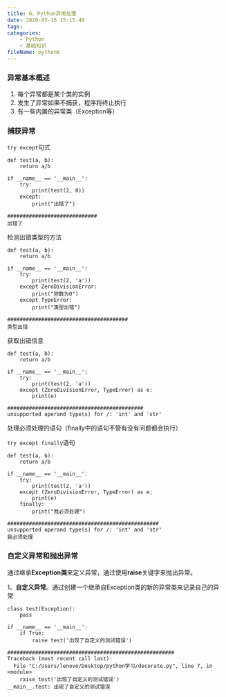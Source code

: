 ```yaml
---
title: 6、Python异常处理
date: 2020-05-15 15:15:49
tags:
categories:
	- Python
	- 基础知识
fileName: python6
---
```


### 异常基本概述

1. 每个异常都是某个类的实例
2. 发生了异常如果不捕获，程序将终止执行
3. 有一些内置的异常类（Exception等）



### 捕获异常

 `try except`句式

```
def test(a, b):
    return a/b

if __name__ == '__main__':
    try:
        print(test(2, 0))
    except:
        print("出错了")
        
#############################
出错了
```

检测出错类型的方法

```
def test(a, b):
    return a/b

if __name__ == '__main__':
    try:
        print(test(2, 'a'))
    except ZeroDivisionError:
        print("除数为0")
    except TypeError:
        print("类型出错")
        
#######################################
类型出错
```



获取出错信息

```
def test(a, b):
    return a/b

if __name__ == '__main__':
    try:
        print(test(2, 'a'))
    except (ZeroDivisionError, TypeError) as e:
        print(e)
        
############################################
unsupported operand type(s) for /: 'int' and 'str'
```



处理必须处理的语句（finally中的语句不管有没有问题都会执行）

`try except finally`语句

```
def test(a, b):
    return a/b

if __name__ == '__main__':
    try:
        print(test(2, 'a'))
    except (ZeroDivisionError, TypeError) as e:
        print(e)
    finally:
        print("我必须处理")
        
#################################################
unsupported operand type(s) for /: 'int' and 'str'
我必须处理
```



### 自定义异常和抛出异常

通过继承**Exception类**来定义异常，通过使用**raise**关键字来抛出异常。

1、**自定义异常**。通过创建一个继承自Exception类的新的异常类来记录自己的异常

```
class test(Exception):
    pass

if __name__ == '__main__':
    if True:
        raise test('出现了自定义的测试错误')
        
######################################################
Traceback (most recent call last):
  File "C:/Users/lenovo/Desktop/python学习/decorate.py", line 7, in <module>
    raise test('出现了自定义的测试错误')
__main__.test: 出现了自定义的测试错误
```

